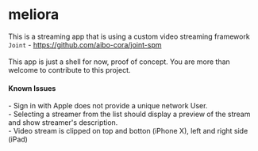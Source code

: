 # meliora
This is a streaming app that is using a custom video streaming framework `Joint` - https://github.com/aibo-cora/joint-spm
<br>
<br>
This app is just a shell for now, proof of concept. You are more than welcome to contribute to this project.

<h4>Known Issues</h4>
- Sign in with Apple does not provide a unique network User.<br>
- Selecting a streamer from the list should display a preview of the stream and show streamer's description.<br>
- Video stream is clipped on top and botton (iPhone X), left and right side (iPad)<br>
